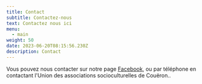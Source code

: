 ```yaml
---
title: Contact
subtitle: Contactez-nous
text: Contactez nous ici
menu:
  - main
weight: 50
date: 2023-06-20T08:15:56.230Z
description: Contact
---
```


Vous pouvez nous contacter sur notre page [Facebook](https://www.facebook.com/profile.php?id=100089745422663), 
ou par téléphone en contactant l'Union des associations socioculturelles de Couëron..